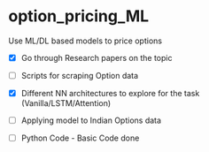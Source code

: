 # option_pricing_ML
Use ML/DL based models to price options 

- [x] Go through Research papers on the topic 

- [ ] Scripts for scraping Option data

- [x] Different NN architectures to explore for the task (Vanilla/LSTM/Attention)

- [ ] Applying model to Indian Options data

- [ ] Python Code - Basic Code done
